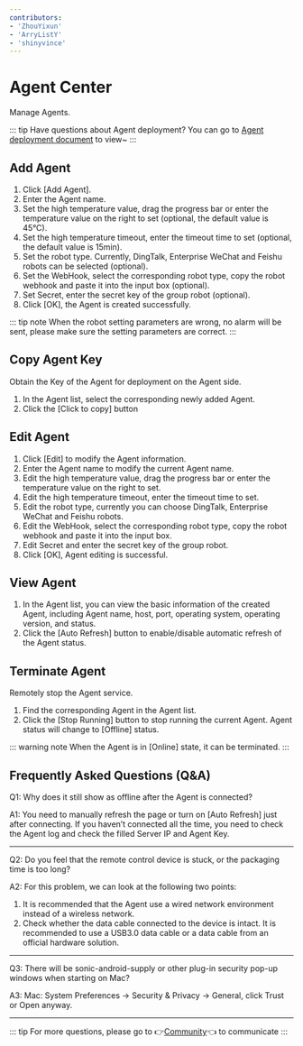 ```yaml
---
contributors:
- 'ZhouYixun'
- 'ArryListY'
- 'shinyvince'
---
```


# Agent Center

Manage Agents.

::: tip
Have questions about Agent deployment? You can go to [Agent deployment document](https://sonic-cloud.cn/en/deploy/agent-deploy.html) to view~
:::

## Add Agent

1. Click [Add Agent].
2. Enter the Agent name.
3. Set the high temperature value, drag the progress bar or enter the temperature value on the right to set (optional, the default value is 45°C).
4. Set the high temperature timeout, enter the timeout time to set (optional, the default value is 15min).
5. Set the robot type. Currently, DingTalk, Enterprise WeChat and Feishu robots can be selected (optional).
6. Set the WebHook, select the corresponding robot type, copy the robot webhook and paste it into the input box (optional).
7. Set Secret, enter the secret key of the group robot (optional).
8. Click [OK], the Agent is created successfully.

::: tip note
When the robot setting parameters are wrong, no alarm will be sent, please make sure the setting parameters are correct.
:::

## Copy Agent Key

Obtain the Key of the Agent for deployment on the Agent side.

1. In the Agent list, select the corresponding newly added Agent.
2. Click the [Click to copy] button

## Edit Agent

1. Click [Edit] to modify the Agent information.
2. Enter the Agent name to modify the current Agent name.
3. Edit the high temperature value, drag the progress bar or enter the temperature value on the right to set.
4. Edit the high temperature timeout, enter the timeout time to set.
5. Edit the robot type, currently you can choose DingTalk, Enterprise WeChat and Feishu robots.
6. Edit the WebHook, select the corresponding robot type, copy the robot webhook and paste it into the input box.
7. Edit Secret and enter the secret key of the group robot.
8. Click [OK], Agent editing is successful.

## View Agent

1. In the Agent list, you can view the basic information of the created Agent, including Agent name, host, port, operating system, operating version, and status.
2. Click the [Auto Refresh] button to enable/disable automatic refresh of the Agent status.

## Terminate Agent

Remotely stop the Agent service.

1. Find the corresponding Agent in the Agent list.
2. Click the [Stop Running] button to stop running the current Agent. Agent status will change to [Offline] status.

::: warning note
When the Agent is in [Online] state, it can be terminated.
:::

## Frequently Asked Questions (Q&A)

Q1: Why does it still show as offline after the Agent is connected?

A1: You need to manually refresh the page or turn on [Auto Refresh] just after connecting. If you haven’t connected all the time, you need to check the Agent log and check the filled Server IP and Agent Key.

---

Q2: Do you feel that the remote control device is stuck, or the packaging time is too long?

A2: For this problem, we can look at the following two points:
1. It is recommended that the Agent use a wired network environment instead of a wireless network.
2. Check whether the data cable connected to the device is intact. It is recommended to use a USB3.0 data cable or a data cable from an official hardware solution.

---

Q3: There will be sonic-android-supply or other plug-in security pop-up windows when starting on Mac?

A3: Mac: System Preferences -> Security & Privacy -> General, click Trust or Open anyway.

---
::: tip
For more questions, please go to 👉[Community](https://discord.gg/c9ZD6jSyTE)👈 to communicate
:::
